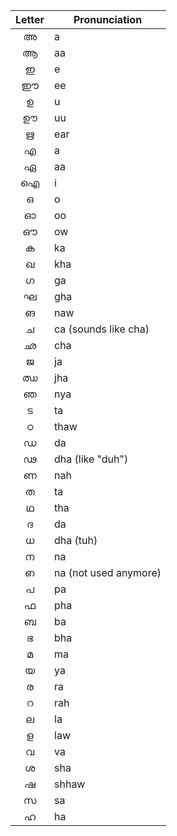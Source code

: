 | **Letter** 	| **Pronunciation** 	|
|:---:	|---	|
| അ 	| a 	|
| ആ 	| aa 	|
| ഇ 	| e 	|
| ഈ 	| ee 	|
| ഉ 	| u 	|
| ഊ 	| uu 	|
| ഋ 	| ear 	|
| എ 	| a 	|
| ഏ 	| aa 	|
| ഐ 	| i 	|
| ഒ 	| o 	|
| ഓ 	| oo 	|
| ഔ 	| ow 	|
| ക 	| ka 	|
| ഖ 	| kha 	|
| ഗ 	| ga 	|
| ഘ 	| gha 	|
| ങ 	| naw 	|
| ച 	| ca (sounds like cha) 	|
| ഛ 	| cha 	|
| ജ 	| ja 	|
| ഝ 	| jha 	|
| ഞ 	| nya 	|
| ട 	| ta 	|
| ഠ 	| thaw 	|
| ഡ 	| da 	|
| ഢ 	| dha (like "duh") 	|
| ണ 	| nah 	|
| ത 	| ta 	|
| ഥ 	| tha 	|
| ദ 	| da 	|
| ധ 	| dha (tuh) 	|
| ന 	| na 	|
| ഩ 	| na (not used anymore) 	|
| പ 	| pa 	|
| ഫ 	| pha 	|
| ബ 	| ba 	|
| ഭ 	| bha 	|
| മ 	| ma 	|
| യ 	| ya 	|
| ര 	| ra 	|
| റ 	| rah 	|
| ല 	| la 	|
| ള 	| law 	|
| വ 	| va 	|
| ശ 	| sha 	|
| ഷ 	| shhaw 	|
| സ 	| sa 	|
| ഹ 	| ha 	|
